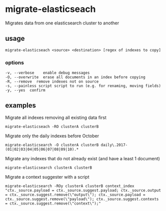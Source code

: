 # migrate-elasticseach
Migrates data from one elasticsearch cluster to another

## usage

`migrate-elasticseach <source> <destination> [regex of indexes to copy]`

### options

    -v, --verbose    enable debug messages
    -O, --overwrite  erase all documents in an index before copying
    -R, --remove  remove indexes not on source
    -s, --painless script script to run (e.g. for renaming, moving fields)
    -y, --yes  confirm

## examples

Migrate all indexes removing all existing data first

`migrate-elasticseach -RO clusterA clusterB`

Migrate only the daily indexes before October

`migrate-elasticsearch -O clusterA clusterB daily\.2017-(01|02|03|04|05|06|07|08|09|10).*`

Migrate any indexes that do not already exist (and have a least 1 document)

`migrate-elasticsearch clusterA clusterB`

Migrate a context suggester with a script

`migrate-elasticsearch -ROy clusterA clusterB context_index  "ctx._source.payload = ctx._source.suggest.payload; ctx._source.output = ctx._source.suggest.remove(\"output\"); ctx._source.payload = ctx._source.suggest.remove(\"payload\"); ctx._source.suggest.contexts = ctx._source.suggest.remove(\"context\");"`

